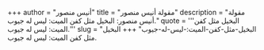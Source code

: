 +++
author = "أنيس منصور"
title = "مقولة أنيس منصور"
description = "مقولة أنيس منصور: البخيل مثل كفن الميت: ليس له جيوب."
quote = '''البخيل مثل كفن الميت: ليس له جيوب.''' 
slug = "البخيل-مثل-كفن-الميت:-ليس-له-جيوب"
+++
البخيل مثل كفن الميت: ليس له جيوب.
